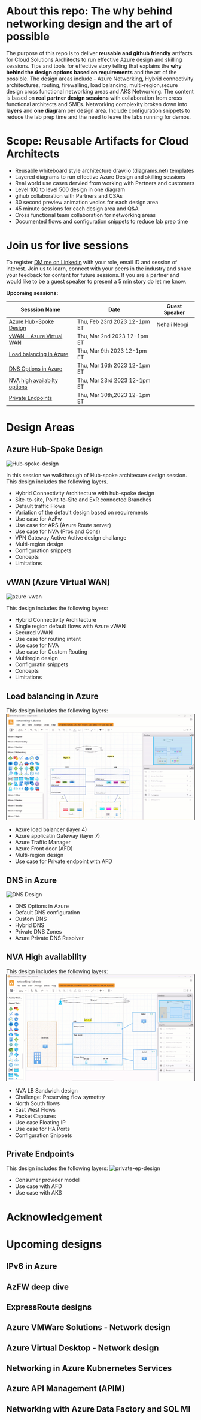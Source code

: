 # About this repo: The why behind networking design and the art of possible

The purpose of this repo is to deliver **reusable and github friendly** artifacts for Cloud Solutions Architects to run effective Azure design and skilling sessions. Tips and tools for effective story telling that explains the **why behind the design options based on requirements** and the art of the possible.  The design areas include - Azure Networking, Hybrid connectivity architectures, routing, firewalling, load balancing, multi-region,secure design cross functional networking areas and AKS Networking. The content is based on **real partner design sessions** with collaboration from cross functional architects and SMEs.  Networking complexity broken down into **layers** and **one diagram** per design area. Include configuration snippets to reduce the lab prep time and the need to leave the labs running for demos.


# Scope: Reusable Artifacts for Cloud Architects

- Reusable whiteboard style architecture draw.io (diagrams.net) templates
- Layered diagrams to run effective Azure Design and skilling sessions 
- Real world use cases dervied from working with Partners and customers
- Level 100 to level 500 design in one diagram
- gihub collaboration with Partners and CSAs
- 30 second preview animation vedios for each design area
- 45 minute sessions for each design area and Q&A
- Cross functional team collaboration for networking areas
- Documented flows and configuration snippets to reduce lab prep time

# Join us for live sessions

To register [DM me on Linkedin](https://www.linkedin.com/in/nehalineogi) with your role, email ID and session of interest.  Join us to learn, connect with your peers in the industry and share your feedback for content for future sessions.  If you are a partner and would like to be a guest speaker to present a 5 min story do let me know.


**Upcoming sessions:**

| Sesssion Name                                         | Date                        | Guest Speaker
|-------------------------------------------------------|-----------------------------|------------------|
| [Azure Hub-Spoke Design](#azure-hub-spoke-design)     | Thu, Feb 23rd 2023 12-1pm ET| Nehali Neogi     |
| [ vWAN - Azure Virtual WAN](#vwan-azure-virtual-wan)  | Thu, Mar 2nd 2023 12-1pm ET |                  |
| [Load balancing in Azure](#load-balancing-in-azure)   | Thu, Mar 9th 2023 12-1pm ET |                  |
| [DNS Options in Azure](#dns-in-azure)                 | Thu, Mar 16th 2023 12-1pm ET|                  |
| [NVA high availabilty options](#nva-high-availability)| Thu, Mar 23rd 2023 12-1pm ET|                  |
| [Private Endpoints](#private-endpoints)               | Thu, Mar 30th,2023 12-1pm ET|                  |




# Design Areas
## Azure Hub-Spoke Design

![Hub-spoke-design](design-gifs/hub-spoke-design.GIF)

In this session we walkthrough of Hub-spoke architecure design session. This design includes the following layers.

- Hybrid Connectivity Architecture with hub-spoke design
- Site-to-site, Point-to-Site and ExR connected Branches
- Default traffic Flows
- Variation of the default design based on requirements
- Use case for AzFw  
- Use case for ARS (Azure Route server)
- Use case for NVA (Pros and Cons)
- VPN Gateway Active Active design challange
- Multi-region design
- Configuration snippets
- Concepts
- Limitations

## vWAN (Azure Virtual WAN)
![azure-vwan](design-gifs/vwan-design.GIF)

This design includes the following layers:
 - Hybrid Connectivity Architecture
 - Single region default flows with Azure vWAN
 - Secured vWAN
 - Use case for routing intent
 - Use case for NVA
 - Use case for Custom Routing
 - Multiregin design
 - Configuratin snippets
 - Concepts
 - Limitations


## Load balancing in Azure
This design includes the following layers:
![lb-design](design-gifs/lb-design.GIF)
 - Azure load balancer (layer 4)
 - Azure applicatin Gateway (layer 7)
 - Azure Traffic Manager
 - Azure Front door (AFD)
 - Multi-region design
 - Use case for Private endpoint with AFD

## DNS in Azure
![DNS Design](design-gifs/dns-design.GIF)

- DNS Options in Azure
- Default DNS configuration 
- Custom DNS
- Hybrid DNS
- Private DNS Zones
- Azure Private DNS Resolver

## NVA High availability
This design includes the following layers:
![nva-ha-design](design-gifs/nva-ha-design.GIF)
- NVA LB Sandwich design
- Challenge: Preserving flow symettry
- North South flows
- East West Flows
- Packet Captures
- Use case Floating IP
- Use case for HA Ports
- Configuration Snippets

## Private Endpoints
This design includes the following layers:
![private-ep-design](design-gifs/private-ep-design.GIF)
- Consumer provider model
- Use case with AFD
- Use case with AKS

# Acknowledgement
# Upcoming designs
## IPv6 in Azure
## AzFW deep dive
## ExpressRoute designs
## Azure VMWare Solutions - Network design
## Azure Virtual Desktop - Network design
## Networking in Azure Kubnernetes Services
## Azure API Management (APIM)
## Networking with Azure Data Factory and SQL MI

